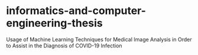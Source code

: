 # informatics-and-computer-engineering-thesis
Usage of Machine Learning Techniques for Medical Image Analysis in Order to  Assist in the Diagnosis of COVID-19 Infection
